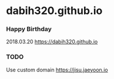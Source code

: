 # dabih320.github.io

### Happy Birthday
2018.03.20
https://dabih320.github.io

### TODO
Use custom domain https://jisu.jaeyoon.io
